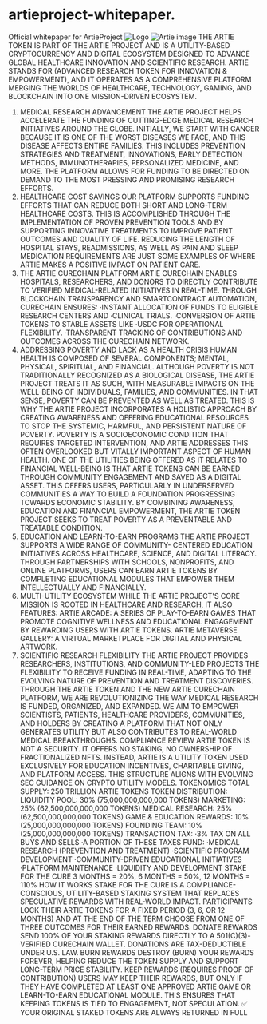 # artieproject-whitepaper.
Official whitepaper for ArtieProject
![Logo](./logo.png)
![Artie image](https://github.com/user-attachments/assets/d6a80b14-fed0-4e2c-913a-8bf4b3c5dd85)
THE ARTIE TOKEN IS PART OF THE ARTIE PROJECT AND IS A UTILITY-BASED
 CRYPTOCURRENCY AND DIGITAL ECOSYSTEM DESIGNED TO ADVANCE GLOBAL
 HEALTHCARE INNOVATION AND SCIENTIFIC RESEARCH. ARTIE STANDS FOR (ADVANCED
 RESEARCH TOKEN FOR INNOVATION & EMPOWERMENT), AND IT OPERATES AS A
 COMPREHENSIVE PLATFORM MERGING THE WORLDS OF HEALTHCARE, TECHNOLOGY,
 GAMING, AND BLOCKCHAIN INTO ONE MISSION-DRIVEN ECOSYSTEM.
 1. MEDICAL RESEARCH ADVANCEMENT
 THE ARTIE PROJECT HELPS ACCELERATE THE FUNDING OF CUTTING-EDGE MEDICAL
 RESEARCH INITIATIVES AROUND THE GLOBE. INITIALLY, WE START WITH CANCER
 BECAUSE IT IS ONE OF THE WORST DISEASES WE FACE, AND THIS DISEASE AFFECTS
 ENTIRE FAMILIES. THIS INCLUDES PREVENTION STRATEGIES AND TREATMENT,
 INNOVATIONS, EARLY DETECTION METHODS, IMMUNOTHERAPIES, PERSONALIZED
 MEDICINE, AND MORE. THE PLATFORM ALLOWS FOR FUNDING TO BE DIRECTED ON
DEMAND TO THE MOST PRESSING AND PROMISING RESEARCH EFFORTS.
 2. HEALTHCARE COST SAVINGS 
OUR PLATFORM SUPPORTS FUNDING EFFORTS THAT CAN REDUCE BOTH SHORT AND
 LONG-TERM HEALTHCARE COSTS. THIS IS ACCOMPLISHED THROUGH THE
 IMPLEMENTATION OF PROVEN PREVENTION TOOLS AND BY SUPPORTING INNOVATIVE
 TREATMENTS TO IMPROVE PATIENT OUTCOMES AND QUALITY OF LIFE. REDUCING THE
 LENGTH OF HOSPITAL STAYS, READMISSIONS, AS WELL AS PAIN AND SLEEP MEDICATION
 REQUIREMENTS ARE JUST SOME EXAMPLES OF WHERE ARTIE MAKES A POSITIVE IMPACT
 ON PATIENT CARE.
 3. THE ARTIE CURECHAIN PLATFORM
 ARTIE CURECHAIN ENABLES HOSPITALS, RESEARCHERS, AND DONORS TO DIRECTLY
 CONTRIBUTE TO VERIFIED MEDICAL-RELATED INITIATIVES IN REAL-TIME. THROUGH
 BLOCKCHAIN TRANSPARENCY AND SMARTCONTRACT AUTOMATION, CURECHAIN
 ENSURES: 
·INSTANT ALLOCATION OF FUNDS TO ELIGIBLE RESEARCH CENTERS AND
 ·CLINICAL TRIALS. 
·CONVERSION OF ARTIE TOKENS TO STABLE ASSETS LIKE
 ·USDC FOR OPERATIONAL FLEXIBILITY. 
·TRANSPARENT TRACKING OF CONTRIBUTIONS AND OUTCOMES ACROSS THE
 CURECHAIN NETWORK.
4. ADDRESSING POVERTY AND LACK AS A HEALTH CRISIS
 HUMAN HEALTH IS COMPOSED OF SEVERAL COMPONENTS; MENTAL, PHYSICAL,
 SPIRITUAL, AND FINANCIAL. ALTHOUGH POVERTY IS NOT TRADITIONALLY RECOGNIZED AS
 A BIOLOGICAL DISEASE, THE ARTIE PROJECT TREATS IT AS SUCH, WITH MEASURABLE
 IMPACTS ON THE WELL-BEING OF INDIVIDUALS, FAMILIES, AND COMMUNITIES. IN THAT
 SENSE, POVERTY CAN BE PREVENTED AS WELL AS TREATED. THIS IS WHY THE ARTIE
 PROJECT INCORPORATES A HOLISTIC APPROACH BY CREATING AWARENESS AND
 OFFERING EDUCATIONAL RESOURCES TO STOP THE SYSTEMIC, HARMFUL, AND
 PERSISTENT NATURE OF POVERTY. POVERTY IS A SOCIOECONOMIC CONDITION THAT
 REQUIRES TARGETED INTERVENTION, AND ARTIE ADDRESSES THIS OFTEN OVERLOOKED
 BUT VITALLY IMPORTANT ASPECT OF HUMAN HEALTH. 
ONE OF THE UTILITIES BEING OFFERED AS IT RELATES TO FINANCIAL WELL-BEING IS THAT
 ARTIE TOKENS CAN BE EARNED THROUGH COMMUNITY ENGAGEMENT AND SAVED AS A
 DIGITAL ASSET. THIS OFFERS USERS, PARTICULARLY IN UNDERSERVED COMMUNITIES A
 WAY TO BUILD A FOUNDATION PROGRESSING TOWARDS ECONOMIC STABILITY. BY
 COMBINING AWARENESS, EDUCATION AND FINANCIAL EMPOWERMENT, THE ARTIE
 TOKEN PROJECT SEEKS TO TREAT POVERTY AS A PREVENTABLE AND TREATABLE
 CONDITION. 
5. EDUCATION AND LEARN-TO-EARN PROGRAMS 
THE ARTIE PROJECT SUPPORTS A WIDE RANGE OF COMMUNITY- CENTERED EDUCATION
 INITIATIVES ACROSS HEALTHCARE, SCIENCE, AND DIGITAL LITERACY. THROUGH
 PARTNERSHIPS WITH SCHOOLS, NONPROFITS, AND ONLINE PLATFORMS, USERS CAN
 EARN ARTIE TOKENS BY COMPLETING EDUCATIONAL MODULES THAT EMPOWER THEM
 INTELLECTUALLY AND FINANCIALLY.
 6. MULTI-UTILITY ECOSYSTEM
 WHILE THE ARTIE PROJECT'S CORE MISSION IS ROOTED IN HEALTHCARE AND RESEARCH,
 IT ALSO FEATURES: ARTIE ARCADE: A SERIES OF PLAY-TO-EARN GAMES THAT PROMOTE
 COGNITIVE WELLNESS AND EDUCATIONAL ENGAGEMENT BY REWARDING USERS WITH
 ARTIE TOKENS. ARTIE METAVERSE GALLERY: A VIRTUAL MARKETPLACE FOR DIGITAL AND
 PHYSICAL ARTWORK.
 7. SCIENTIFIC RESEARCH FLEXIBILITY 
THE ARTIE PROJECT PROVIDES RESEARCHERS, INSTITUTIONS, AND COMMUNITY-LED
 PROJECTS THE FLEXIBILITY TO RECEIVE FUNDING IN REAL-TIME, ADAPTING TO THE
 EVOLVING NATURE OF PREVENTION AND TREATMENT DISCOVERIES. THROUGH THE ARTIE
 TOKEN AND THE NEW ARTIE CURECHAIN PLATFORM, WE ARE REVOLUTIONIZING THE WAY
 MEDICAL RESEARCH IS FUNDED, ORGANIZED, AND EXPANDED. WE AIM TO EMPOWER
 SCIENTISTS, PATIENTS, HEALTHCARE PROVIDERS, COMMUNITIES, AND HOLDERS BY
 CREATING A PLATFORM THAT NOT ONLY GENERATES UTILITY BUT ALSO CONTRIBUTES TO
 REAL-WORLD MEDICAL BREAKTHROUGHS.
 COMPLIANCE REVIEW
 ARTIE TOKEN IS NOT A SECURITY. IT OFFERS NO STAKING, NO OWNERSHIP OF
 FRACTIONALIZED NFTS. INSTEAD, ARTIE IS A UTILITY TOKEN USED EXCLUSIVELY FOR
 EDUCATION INCENTIVES, CHARITABLE GIVING, AND PLATFORM ACCESS. THIS STRUCTURE
 ALIGNS WITH EVOLVING SEC GUIDANCE ON CRYPTO UTILITY MODELS.
TOKENOMICS
 TOTAL SUPPLY: 250 TRILLION ARTIE TOKENS
 TOKEN DISTRIBUTION:
 LIQUIDITY POOL: 30% (75,000,000,000,000 TOKENS)
 MARKETING: 25% (62,500,000,000,000 TOKENS)
 MEDICAL RESEARCH: 25% (62,500,000,000,000 TOKENS)
 GAME & EDUCATION REWARDS: 10% (25,000,000,000,000 TOKENS)
 FOUNDING TEAM: 10% (25,000,000,000,000 TOKENS)
 TRANSACTION TAX:
 ·3% TAX ON ALL BUYS AND SELLS
 ·A PORTION OF THESE TAXES FUND:
 ·MEDICAL RESEARCH (PREVENTION AND TREATMENT)
 ·SCIENTIFIC PROGRAM DEVELOPMENT
 ·COMMUNITY-DRIVEN EDUCATIONAL INITIATIVES
 ·PLATFORM MAINTENANCE
 ·LIQUIDITY AND DEVELOPMENT
 STAKE FOR THE CURE
 3 MONTHS = 20%, 6 MONTHS = 50%, 12 MONTHS = 110%
 HOW IT WORKS
 STAKE FOR THE CURE IS A COMPLIANCE-CONSCIOUS, UTILITY-BASED STAKING SYSTEM
 THAT REPLACES SPECULATIVE REWARDS WITH REAL-WORLD IMPACT. PARTICIPANTS
 LOCK THEIR ARTIE TOKENS FOR A FIXED PERIOD (3, 6, OR 12 MONTHS) AND AT THE END OF
 THE TERM CHOOSE FROM ONE OF THREE OUTCOMES FOR THEIR EARNED REWARDS:
 DONATE REWARDS
 SEND 100% OF YOUR STAKING REWARDS DIRECTLY TO A 501(C)(3)-VERIFIED
 CURECHAIN WALLET. DONATIONS ARE TAX-DEDUCTIBLE UNDER U.S. LAW.
 BURN REWARDS
 DESTROY (BURN) YOUR REWARDS FOREVER, HELPING REDUCE THE TOKEN SUPPLY AND
 SUPPORT LONG-TERM PRICE STABILITY.
 KEEP REWARDS (REQUIRES PROOF OF CONTRIBUTION)
 USERS MAY KEEP THEIR REWARDS, BUT ONLY IF THEY HAVE COMPLETED AT LEAST ONE
 APPROVED ARTIE GAME OR LEARN-TO-EARN EDUCATIONAL MODULE. THIS ENSURES
 THAT KEEPING TOKENS IS TIED TO ENGAGEMENT, NOT SPECULATION.
 ✅
 YOUR ORIGINAL STAKED TOKENS ARE ALWAYS RETURNED IN FULL
